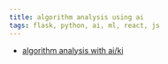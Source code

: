 ```yaml
---
title: algorithm analysis using ai
tags: flask, python, ai, ml, react, js
---
```


<ul>
    <li>
        <a href="https://code-library-research.onrender.com/">
            algorithm analysis with ai/ki
        </a>
    </li>
</ul>
